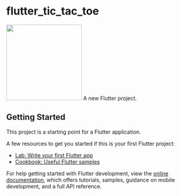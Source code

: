 # flutter_tic_tac_toe

<img src="https://github.com/chathudilzo/flutter_tic_tac_toe/assets/93638679/f1d57124-39ef-4c36-94be-0410bdb05d57" width=200>
A new Flutter project.

## Getting Started

This project is a starting point for a Flutter application.

A few resources to get you started if this is your first Flutter project:

- [Lab: Write your first Flutter app](https://docs.flutter.dev/get-started/codelab)
- [Cookbook: Useful Flutter samples](https://docs.flutter.dev/cookbook)

For help getting started with Flutter development, view the
[online documentation](https://docs.flutter.dev/), which offers tutorials,
samples, guidance on mobile development, and a full API reference.
